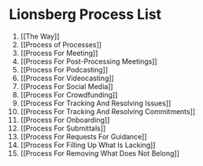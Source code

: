 # Lionsberg Process List

1. [[The Way]]
2. [[Process of Processes]] 
3. [[Process For Meeting]] 
4. [[Process For Post-Processing Meetings]] 
5. [[Process For Podcasting]]  
6. [[Process For Videocasting]] 
7. [[Process For Social Media]]  
8. [[Process For Crowdfunding]] 
9. [[Process For Tracking And Resolving Issues]] 
10. [[Process For Tracking And Resolving Commitments]]  
11. [[Process For Onboarding]] 
12. [[Process For Submittals]] 
13. [[Process For Requests For Guidance]] 
14. [[Process For Filling Up What Is Lacking]]  
15. [[Process For Removing What Does Not Belong]] 